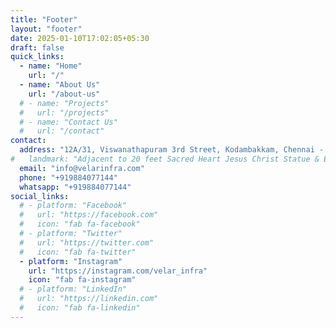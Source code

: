 ```yaml
---
title: "Footer"
layout: "footer"
date: 2025-01-10T17:02:05+05:30
draft: false
quick_links:
  - name: "Home"
    url: "/"
  - name: "About Us"
    url: "/about-us"
  # - name: "Projects"
  #   url: "/projects"
  # - name: "Contact Us"
  #   url: "/contact"
contact:
  address: "12A/31, Viswanathapuram 3rd Street, Kodambakkam, Chennai - 600024"
#   landmark: "Adjacent to 20 feet Sacred Heart Jesus Christ Statue & Egmore Police Museum."
  email: "info@velarinfra.com"
  phone: "+919884077144"
  whatsapp: "+919884077144"
social_links:
  # - platform: "Facebook"
  #   url: "https://facebook.com"
  #   icon: "fab fa-facebook"
  # - platform: "Twitter"
  #   url: "https://twitter.com"
  #   icon: "fab fa-twitter"
  - platform: "Instagram"
    url: "https://instagram.com/velar_infra"
    icon: "fab fa-instagram"
  # - platform: "LinkedIn"
  #   url: "https://linkedin.com"
  #   icon: "fab fa-linkedin"
---
```


